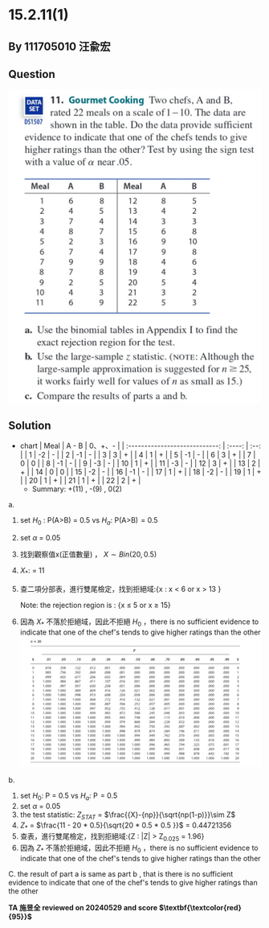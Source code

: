 # 15.2.11(1)

## By 111705010 汪兪宏

## Question
![image](https://github.com/HWTeng-Course/202402-Statistics/blob/main/Images/15.2.11-1.png)
## Solution
- chart
| Meal | A - B | 0、+、- |
   | :----------------------------: | :----: | :--: |
   | 1                              | -2      | -    |
   | 2                              | -1     | -    |
   | 3                             | 3      | +    |
   | 4                             | 1      | +    |
   | 5                             | -1      | -    |
   | 6                             | 3      | +    |
   | 7                             | 0      | 0    |
   | 8                             | -1      | -    |
   | 9                             | -3      | -   |
   | 10                             | 1      | +   |
   | 11                             | -3      | -   |
   | 12                             | 3      | +   |
   | 13                             | 2      | +   |
   | 14                             | 0      | 0   |
   | 15                             | -2      | -   |
   | 16                             | -1      | -   |
   | 17                             | 1      | +   |
   | 18                             | -2      | -   |
   | 19                             | 1      | +   |
   | 20                             | 1      | +   |
   | 21                             | 1      | +   |
   | 22                             | 2      | +   |
   - Summary: +(11) , -(9) , 0(2)

a.
1. set $H_{0}$ : P(A>B) = 0.5 vs $H_{a}$: P(A>B) $\!=$ 0.5
2. set $\alpha$ = 0.05
3. 找到觀察值x(正值數量) ， $X\sim Bin(20,0.5)$
4. $X_{*}$: = 11
5. 查二項分部表，進行雙尾檢定，找到拒絕域:{x : x < 6 or x > 13 }
   
   Note: the rejection region is : {x &le; 5 or x &ge; 15}

6. 因為 $X_{*}$ 不落於拒絕域，因此不拒絕 $H_{0}$ ，there is no sufficient evidence to indicate that one of the chef's tends to give higher ratings than the other
![image](https://github.com/HWTeng-Course/202402-Statistics/blob/main/Images/15.2.11-2.png)

b.
1. set $H_{0}$: P = 0.5 vs $H_{a}$: P $\!=$ 0.5
2. set $\alpha$ = 0.05
3. the test statistic: $Z_{STAT}$ = $\frac{{X}-{np}}{\sqrt{np(1-p)}}\sim Z$
4. $Z_{*}$ = $\frac{11 - 20 * 0.5}{\sqrt{20 * 0.5 * 0.5 }}$ = 0.44721356
5. 查表，進行雙尾檢定，找到拒絕域:{Z : |Z| > Z<sub>0.025</sub> = 1.96}
6. 因為 $Z_{*}$ 不落於拒絕域，因此不拒絕 $H_{0}$ ，there is no sufficient evidence to indicate that one of the chef's tends to give higher ratings than the other

C.
the result of part a is  same as part b , that is there is no sufficient evidence to indicate that one of the chef's tends to give higher ratings than the other

**TA 施昱全 reviewed on 20240529 and score $\textbf{\textcolor{red}{95}}$**


